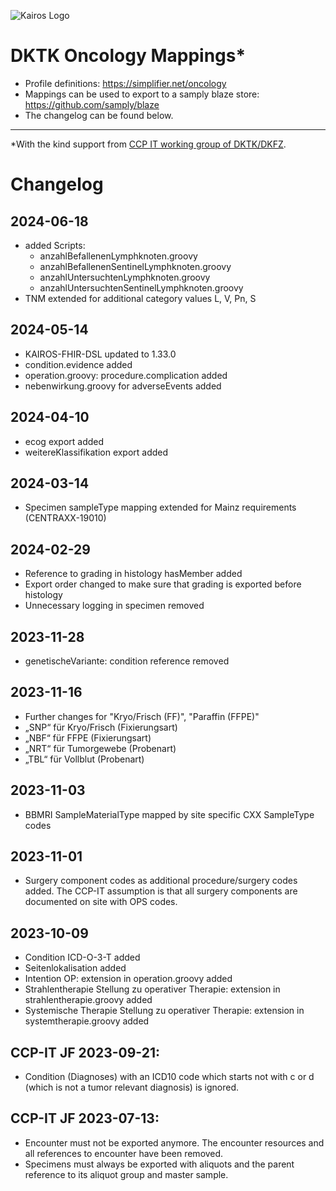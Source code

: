 ![Kairos Logo](https://www.kairos.de/app/uploads/kairos-logo-blue_iqvia.png "Kairos Logo")

DKTK Oncology Mappings*
======================

* Profile definitions: https://simplifier.net/oncology
* Mappings can be used to export to a samply blaze store: https://github.com/samply/blaze
* The changelog can be found below.

---
*With the kind support from  [CCP IT working group of DKTK/DKFZ](https://dktk.dkfz.de/en/clinical-platform/working-groups-partners/ccp-it).

# Changelog

## 2024-06-18

* added Scripts:
    * anzahlBefallenenLymphknoten.groovy
    * anzahlBefallenenSentinelLymphknoten.groovy
    * anzahlUntersuchtenLymphknoten.groovy
    * anzahlUntersuchtenSentinelLymphknoten.groovy
* TNM extended for additional category values L, V, Pn, S

## 2024-05-14

* KAIROS-FHIR-DSL updated to 1.33.0
* condition.evidence added
* operation.groovy: procedure.complication added
* nebenwirkung.groovy for adverseEvents added

## 2024-04-10

* ecog export added
* weitereKlassifikation export added

## 2024-03-14

* Specimen sampleType mapping extended for Mainz requirements (CENTRAXX-19010)

## 2024-02-29

* Reference to grading in histology hasMember added
* Export order changed to make sure that grading is exported before histology
* Unnecessary logging in specimen removed

## 2023-11-28

* genetischeVariante: condition reference removed

## 2023-11-16

* Further changes for "Kryo/Frisch (FF)", "Paraffin (FFPE)"
* „SNP“ für Kryo/Frisch (Fixierungsart)
* „NBF“ für FFPE (Fixierungsart)
* „NRT“ für Tumorgewebe (Probenart)
* „TBL“ für Vollblut (Probenart)

## 2023-11-03

* BBMRI SampleMaterialType mapped by site specific CXX SampleType codes

## 2023-11-01

* Surgery component codes as additional procedure/surgery codes added. The CCP-IT assumption is that all surgery components are documented on site
  with OPS codes.

## 2023-10-09

* Condition ICD-O-3-T added
* Seitenlokalisation added
* Intention OP: extension in operation.groovy added
* Strahlentherapie Stellung zu operativer Therapie: extension in strahlentherapie.groovy added
* Systemische Therapie Stellung zu operativer Therapie: extension in systemtherapie.groovy added

## CCP-IT JF 2023-09-21:

* Condition (Diagnoses) with an ICD10 code which starts not with c or d (which is not a tumor relevant diagnosis) is ignored.

## CCP-IT JF 2023-07-13:

* Encounter must not be exported anymore. The encounter resources and all references to encounter have been removed.
* Specimens must always be exported with aliquots and the parent reference to its aliquot group and master sample.
